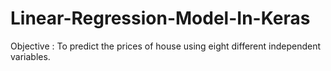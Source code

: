 # Linear-Regression-Model-In-Keras
Objective : To predict the prices of house using eight different independent variables.
